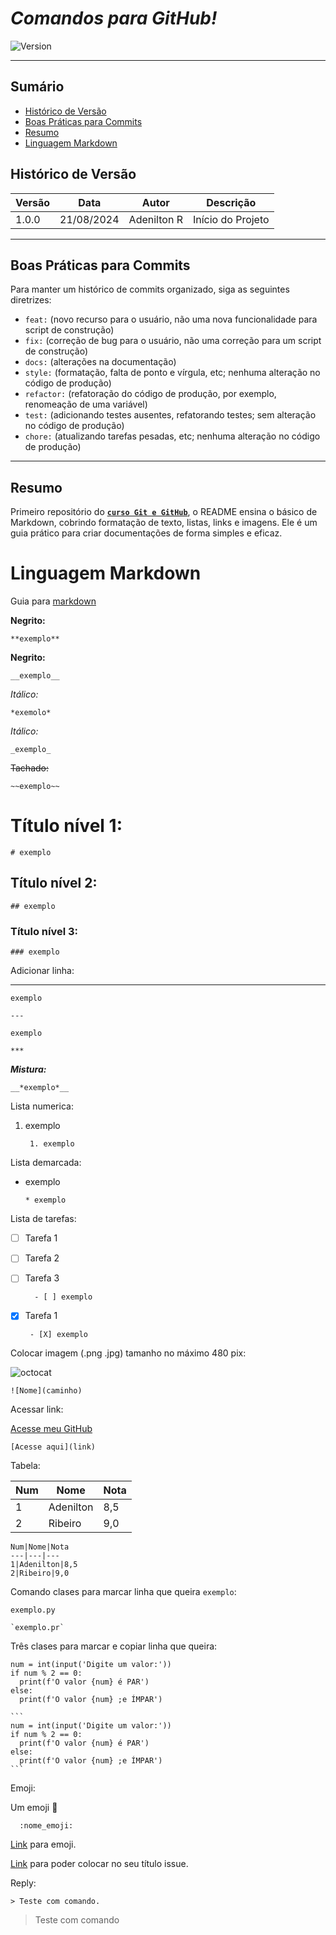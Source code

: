 # _Comandos para GitHub!_

![Version](https://img.shields.io/badge/Version-1.0.1-blue)

---

## Sumário

- [Histórico de Versão](#histórico-de-versão)
- [Boas Práticas para Commits](#boas-práticas-para-commits)
- [Resumo](#resumo)
- [Linguagem Markdown](#linguagem-markdown)

## Histórico de Versão

| Versão | Data       | Autor       | Descrição         |
|--------|------------|-------------|-------------------|
| 1.0.0  | 21/08/2024 | Adenilton R | Início do Projeto |

---

## Boas Práticas para Commits

Para manter um histórico de commits organizado, siga as seguintes
diretrizes:

- `feat:` (novo recurso para o usuário, não uma nova
funcionalidade para script de construção)
- `fix:` (correção de bug para o usuário, não uma correção
para um script de construção)
- `docs:` (alterações na documentação)
- `style:` (formatação, falta de ponto e vírgula, etc;
nenhuma alteração no código de produção)
- `refactor:` (refatoração do código de produção, por
exemplo, renomeação de uma variável)
- `test:` (adicionando testes ausentes, refatorando testes;
sem alteração no código de produção)
- `chore:` (atualizando tarefas pesadas, etc; nenhuma
alteração no código de produção)

---

## Resumo

Primeiro repositório do [**`curso Git e GitHub`**](https://www.cursoemvideo.com/curso/curso-de-git-e-github/#google_vignette), o README ensina o básico de Markdown, cobrindo formatação de texto, listas, links e imagens. Ele é um guia prático para criar documentações de forma simples e eficaz.

# Linguagem Markdown

Guia para [markdown](https://github.com/gustavoguanabara/git-github/blob/master/manuais-PDF/guia-markdown.pdf)
  
**Negrito:**

    **exemplo**
    
__Negrito:__

    __exemplo__
    
*Itálico:*

    *exemolo*
  
_Itálico:_

    _exemplo_
    
~~Tachado:~~

    ~~exemplo~~
    
# Título nível 1:

    # exemplo
    
## Título nível 2:

    ## exemplo
    
### Título nível 3:

    ### exemplo
    
Adicionar linha:

---

    exemplo
    
    ---
    
    exemplo

    ***
   
__*Mistura:*__

    __*exemplo*__
    
Lista numerica:

1. exemplo

        1. exemplo
    
Lista demarcada:

* exemplo

      * exemplo
    
Lista de tarefas:

- [ ] Tarefa 1

- [ ] Tarefa 2
 
- [ ] Tarefa 3

        - [ ] exemplo
      
 - [X] Tarefa 1
 
        - [X] exemplo
        
Colocar imagem (.png .jpg) tamanho no máximo 480 pix:

![octocat](https://user-images.githubusercontent.com/82674104/200377586-83cae1a9-20dc-43d6-ba94-c4943d6c7614.png)

    ![Nome](caminho)
    
Acessar link:

[Acesse meu GitHub](https://github.com/AdeniltonR)

    [Acesse aqui](link)
    
Tabela:

Num|Nome|Nota
---|---|---
1|Adenilton|8,5
2|Ribeiro|9,0

    Num|Nome|Nota
    ---|---|---
    1|Adenilton|8,5
    2|Ribeiro|9,0
    
Comando clases para marcar linha que queira `exemplo`:

`exemplo.py`

    `exemplo.pr`
    
Três clases para marcar e copiar linha que queira:
    
```
num = int(input('Digite um valor:'))
if num % 2 == 0:
  print(f'O valor {num} é PAR')
else:
  print(f'O valor {num} ;e ÍMPAR')
```

    ```
    num = int(input('Digite um valor:'))
    if num % 2 == 0:
      print(f'O valor {num} é PAR')
    else:
      print(f'O valor {num} ;e ÍMPAR')
    ```

Emoji:
 
 Um emoji :vulcan_salute:
 
      :nome_emoji:
      
[Link](https://github.com/ikatyang/emoji-cheat-sheet) para emoji.

[Link](https://emojipedia.org/) para poder colocar no seu título issue. 

Reply:

    > Teste com comando.
    
> Teste com comando





    
    
    
    

  
